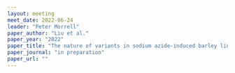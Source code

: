 ```yaml
---
layout: meeting
meet_date: 2022-06-24
leader: "Peter Morrell"
paper_author: "Liu et al."
paper_year: "2022"
paper_title: "The nature of variants in sodium azide-induced barley lines"
paper_journal: "in preparation"
paper_url: ""
---
```

